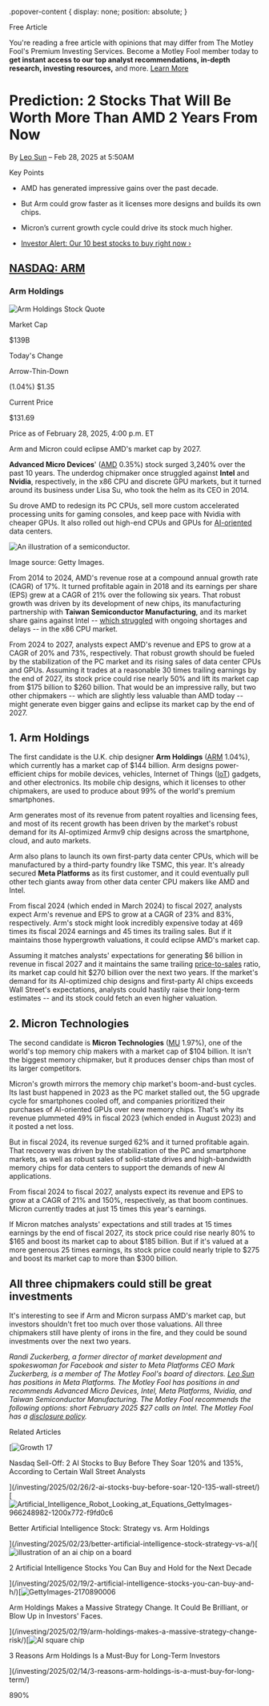 .popover-content { display: none; position: absolute; }

Free Article[](#)

You're reading a free article with opinions that may differ from The Motley Fool's Premium Investing Services. Become a Motley Fool member today to **get instant access to our top analyst recommendations, in-depth research, investing resources,** and more. [Learn More](https://www.fool.com/mms/mark/op-free-tbox-art)

Prediction: 2 Stocks That Will Be Worth More Than AMD 2 Years From Now
======================================================================

By [Leo Sun](/author/2154/) – Feb 28, 2025 at 5:50AM

Key Points

*   AMD has generated impressive gains over the past decade.
    
*   But Arm could grow faster as it licenses more designs and builds its own chips.
    
*   Micron’s current growth cycle could drive its stock much higher.
    
*   [Investor Alert: Our 10 best stocks to buy right now ›](https://www.fool.com/mms/mark/e-sa-nonbbn-kp?aid=10969&source=isaedikp0000035)
    

[NASDAQ: ARM](/quote/nasdaq/arm/)
---------------------------------

### Arm Holdings

![Arm Holdings Stock Quote](https://g.foolcdn.com/art/companylogos/mark/ARM.png)

Market Cap

$139B

Today's Change

Arrow-Thin-Down

(1.04%) $1.35

Current Price

$131.69

Price as of February 28, 2025, 4:00 p.m. ET

Arm and Micron could eclipse AMD's market cap by 2027.

**Advanced Micro Devices**' ([AMD](/quote/nasdaq/amd/) 0.35%) stock surged 3,240% over the past 10 years. The underdog chipmaker once struggled against **Intel** and **Nvidia**, respectively, in the x86 CPU and discrete GPU markets, but it turned around its business under Lisa Su, who took the helm as its CEO in 2014.

Su drove AMD to redesign its PC CPUs, sell more custom accelerated processing units for gaming consoles, and keep pace with Nvidia with cheaper GPUs. It also rolled out high-end CPUs and GPUs for [AI-oriented](https://www.fool.com/investing/stock-market/market-sectors/information-technology/ai-stocks/) data centers.

![An illustration of a semiconductor.](https://g.foolcdn.com/image/?url=https%3A%2F%2Fg.foolcdn.com%2Feditorial%2Fimages%2F809038%2Fillustration-of-a-semiconductor.jpg&op=resize&w=700)

Image source: Getty Images.

From 2014 to 2024, AMD's revenue rose at a compound annual growth rate (CAGR) of 17%. It turned profitable again in 2018 and its earnings per share (EPS) grew at a CAGR of 21% over the following six years. That robust growth was driven by its development of new chips, its manufacturing partnership with **Taiwan Semiconductor Manufacturing**, and its market share gains against Intel -- [which struggled](https://www.fool.com/investing/2025/02/24/what-intels-breakup-would-mean-for-tsmc-and-broadc/) with ongoing shortages and delays -- in the x86 CPU market.

From 2024 to 2027, analysts expect AMD's revenue and EPS to grow at a CAGR of 20% and 73%, respectively. That robust growth should be fueled by the stabilization of the PC market and its rising sales of data center CPUs and GPUs. Assuming it trades at a reasonable 30 times trailing earnings by the end of 2027, its stock price could rise nearly 50% and lift its market cap from $175 billion to $260 billion. That would be an impressive rally, but two other chipmakers -- which are slightly less valuable than AMD today -- might generate even bigger gains and eclipse its market cap by the end of 2027.

1\. Arm Holdings
----------------

The first candidate is the U.K. chip designer **Arm Holdings** ([ARM](/quote/nasdaq/arm/) 1.04%), which currently has a market cap of $144 billion. Arm designs power-efficient chips for mobile devices, vehicles, Internet of Things ([IoT](https://www.fool.com/investing/stock-market/market-sectors/information-technology/iot-stocks/)) gadgets, and other electronics. Its mobile chip designs, which it licenses to other chipmakers, are used to produce about 99% of the world's premium smartphones.

Arm generates most of its revenue from patent royalties and licensing fees, and most of its recent growth has been driven by the market's robust demand for its AI-optimized Armv9 chip designs across the smartphone, cloud, and auto markets.

Arm also plans to launch its own first-party data center CPUs, which will be manufactured by a third-party foundry like TSMC, this year. It's already secured **Meta Platforms** as its first customer, and it could eventually pull other tech giants away from other data center CPU makers like AMD and Intel.

From fiscal 2024 (which ended in March 2024) to fiscal 2027, analysts expect Arm's revenue and EPS to grow at a CAGR of 23% and 83%, respectively. Arm's stock might look incredibly expensive today at 469 times its fiscal 2024 earnings and 45 times its trailing sales. But if it maintains those hypergrowth valuations, it could eclipse AMD's market cap.

Assuming it matches analysts' expectations for generating $6 billion in revenue in fiscal 2027 and it maintains the same trailing [price-to-sales](https://www.fool.com/terms/p/price-to-sales-ratio-value-stocks/) ratio, its market cap could hit $270 billion over the next two years. If the market's demand for its AI-optimized chip designs and first-party AI chips exceeds Wall Street's expectations, analysts could hastily raise their long-term estimates -- and its stock could fetch an even higher valuation.

2\. Micron Technologies
-----------------------

The second candidate is **Micron Technologies** ([MU](/quote/nasdaq/mu/) 1.97%), one of the world's top memory chip makers with a market cap of $104 billion. It isn't the biggest memory chipmaker, but it produces denser chips than most of its larger competitors.

Micron's growth mirrors the memory chip market's boom-and-bust cycles. Its last bust happened in 2023 as the PC market stalled out, the 5G upgrade cycle for smartphones cooled off, and companies prioritized their purchases of AI-oriented GPUs over new memory chips. That's why its revenue plummeted 49% in fiscal 2023 (which ended in August 2023) and it posted a net loss.

But in fiscal 2024, its revenue surged 62% and it turned profitable again. That recovery was driven by the stabilization of the PC and smartphone markets, as well as robust sales of solid-state drives and high-bandwidth memory chips for data centers to support the demands of new AI applications.

From fiscal 2024 to fiscal 2027, analysts expect its revenue and EPS to grow at a CAGR of 21% and 150%, respectively, as that boom continues. Micron currently trades at just 15 times this year's earnings.

If Micron matches analysts' expectations and still trades at 15 times earnings by the end of fiscal 2027, its stock price could rise nearly 80% to $165 and boost its market cap to about $185 billion. But if it's valued at a more generous 25 times earnings, its stock price could nearly triple to $275 and boost its market cap to more than $300 billion.

All three chipmakers could still be great investments
-----------------------------------------------------

It's interesting to see if Arm and Micron surpass AMD's market cap, but investors shouldn't fret too much over those valuations. All three chipmakers still have plenty of irons in the fire, and they could be sound investments over the next two years.

_Randi Zuckerberg, a former director of market development and spokeswoman for Facebook and sister to Meta Platforms CEO Mark Zuckerberg, is a member of The Motley Fool's board of directors. [Leo Sun](https://www.fool.com/author/2154/) has positions in Meta Platforms. The Motley Fool has positions in and recommends Advanced Micro Devices, Intel, Meta Platforms, Nvidia, and Taiwan Semiconductor Manufacturing. The Motley Fool recommends the following options: short February 2025 $27 calls on Intel. The Motley Fool has a [disclosure policy](https://www.fool.com/legal/fool-disclosure-policy/)._

Related Articles

[![Growth 17](https://g.foolcdn.com/image/?url=https%3A%2F%2Fg.foolcdn.com%2Feditorial%2Fimages%2F808943%2Fgrowth-17.jpg&op=resize&w=92&h=52)

Nasdaq Sell-Off: 2 AI Stocks to Buy Before They Soar 120% and 135%, According to Certain Wall Street Analysts

](/investing/2025/02/26/2-ai-stocks-buy-before-soar-120-135-wall-street/)[![Artificial_Intelligence_Robot_Looking_at_Equations_GettyImages-966248982-1200x772-f9fd0c6](https://g.foolcdn.com/image/?url=https%3A%2F%2Fg.foolcdn.com%2Feditorial%2Fimages%2F808169%2Fartificial_intelligence_robot_looking_at_equations_gettyimages-966248982-1200x772-f9fd0c6.jpg&op=resize&w=92&h=52)

Better Artificial Intelligence Stock: Strategy vs. Arm Holdings

](/investing/2025/02/23/better-artificial-intelligence-stock-strategy-vs-a/)[![illustration of an ai chip on a board](https://g.foolcdn.com/image/?url=https%3A%2F%2Fg.foolcdn.com%2Feditorial%2Fimages%2F807874%2Fillustration-of-an-ai-chip-on-a-board.jpg&op=resize&w=92&h=52)

2 Artificial Intelligence Stocks You Can Buy and Hold for the Next Decade

](/investing/2025/02/19/2-artificial-intelligence-stocks-you-can-buy-and-h/)[![GettyImages-2170890006](https://g.foolcdn.com/image/?url=https%3A%2F%2Fg.foolcdn.com%2Feditorial%2Fimages%2F808013%2Fgettyimages-2170890006.jpg&op=resize&w=92&h=52)

Arm Holdings Makes a Massive Strategy Change. It Could Be Brilliant, or Blow Up in Investors' Faces.

](/investing/2025/02/19/arm-holdings-makes-a-massive-strategy-change-risk/)[![AI square chip](https://g.foolcdn.com/image/?url=https%3A%2F%2Fg.foolcdn.com%2Feditorial%2Fimages%2F807220%2Fai-square-chip.jpg&op=resize&w=92&h=52)

3 Reasons Arm Holdings Is a Must-Buy for Long-Term Investors

](/investing/2025/02/14/3-reasons-arm-holdings-is-a-must-buy-for-long-term/)

890%